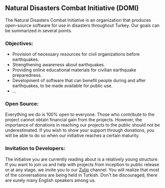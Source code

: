 ## Natural Disasters Combat Initiative (DOMI)

The Natural Disasters Combat Initiative is an organization that produces open-source software for use in disasters throughout Turkey. Our goals can be summarized in several points.

### Objectives:

- Provision of necessary resources for civil organizations before earthquakes.
- Strengthening awareness about earthquakes.
- Providing online educational materials for civilian earthquake preparedness.
- Development of software that can benefit people during and after earthquakes, to be made available for public use.
- ...

### Open Source:

Everything we do is 100% open to everyone. Those who contribute to the project cannot obtain financial gain from the projects. However, the importance of donations in reaching our projects to the public should not be underestimated. If you wish to show your support through donations, you will be able to do so when our initiative reaches a certain maturity.

### Invitation to Developers:

The initiative you are currently reading about is a relatively young structure. If you want to join us and help with projects from inception to public release or at any stage, we invite you to our [Zulip](https://domi-turkiye.zulipchat.com/) channel. You will realize that most of the conversations are being held in Turkish. Don't be discouraged, there are surely many English speakers among us.
